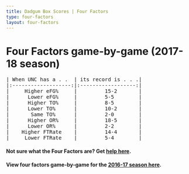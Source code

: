 ```yaml
---
title: Dadgum Box Scores | Four Factors
type: four-factors
layout: four-factors
---
```


# Four Factors game-by-game (2017-18 season)

<pre class="huffman stilwata">
| When UNC has a . .  | its record is . . .|
|:-------------------:|:------------------:|
|     Higher eFG%     |         15-2       |
|      Lower eFG%     |         5-5        |
|      Higher TO%     |         8-5        |
|      Lower TO%      |         10-2       |
|       Same TO%      |         2-0        |
|      Higher OR%     |         18-5       |
|      Lower OR%      |         2-2        |
|    Higher FTRate    |         14-4       |
|     Lower FTRate    |         5-4        |
</pre>

#### Not sure what the Four Factors are? Get [help here](https://cbbstatshelp.com/four-factors/intro/).

#### View four factors game-by-game for the [2016-17 season here](/four-factors-16-17).